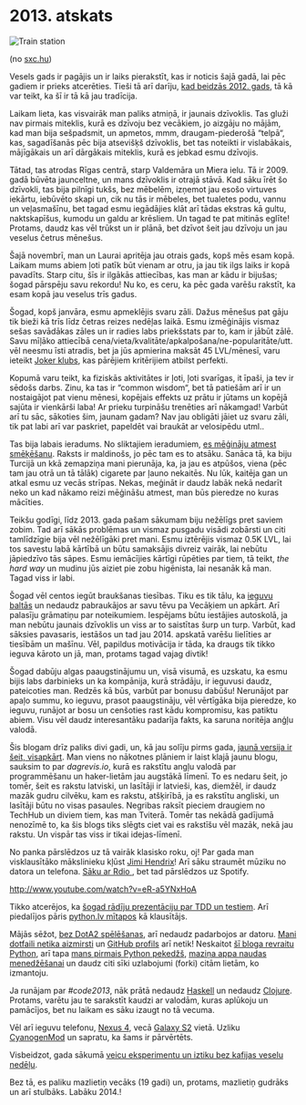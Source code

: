 # 2013. atskats

![Train station](http://i.imgur.com/48IlD0K.jpg)

(no [sxc.hu](http://sxc.hu/))

Vesels gads ir pagājis un ir laiks pierakstīt, kas ir noticis šajā gadā, lai pēc
gadiem ir prieks atcerēties. Tieši tā arī darīju,
[kad beidzās 2012. gads](http://dagrevis.lv/blog/113/2012-atskats/), tā kā var
teikt, ka šī ir tā kā jau tradīcija.

Laikam lieta, kas visvairāk man paliks atmiņā, ir jaunais dzīvoklis. Tas gluži
nav pirmais miteklis, kurā es dzīvoju bez vecākiem, jo aizgāju no mājām, kad man
bija sešpadsmit, un apmetos, mmm, draugam-piederošā “telpā“, kas, sagadīšanās
pēc bija atsevišķš dzīvoklis, bet tas noteikti ir vislabākais, mājīgākais un
arī dārgākais miteklis, kurā es jebkad esmu dzīvojis.

Tātad, tas atrodas Rīgas centrā, starp Valdemāra un Miera ielu. Tā ir 2009.
gadā būvēta jaunceltne, un mans dzīvoklis ir otrajā stāvā. Kad sāku īrēt šo
dzīvokli, tas bija pilnīgi tukšs, bez mēbelēm, izņemot jau esošo virtuves
iekārtu, iebūvēto skapi un, cik nu tās ir mēbeles, bet tualetes podu, vannu un
veļasmašīnu, bet tagad esmu iegādājies klāt arī tādas ekstras kā gultu,
naktskapīšus, kumodu un galdu ar krēsliem. Un tagad te pat mitinās eglīte!
Protams, daudz kas vēl trūkst un ir plānā, bet dzīvot šeit jau dzīvoju un jau
veselus četrus mēnešus.

Šajā novembrī, man un Laurai apritēja jau otrais gads, kopš mēs esam kopā.
Laikam mums abiem ļoti patīk būt vienam ar otru, ja jau tik ilgs laiks ir kopā
pavadīts. Starp citu, šīs ir ilgākās attiecības, kas man ar kādu ir bijušas;
šogad pārspēju savu rekordu! Nu ko, es ceru, ka pēc gada varēšu rakstīt, ka esam
kopā jau veselus trīs gadus.

Šogad, kopš janvāra, esmu apmeklējis svaru zāli. Dažus mēnešus pat gāju tik
bieži kā trīs līdz četras reizes nedēļas laikā. Esmu izmēģinājis vismaz sešas
savādākas zāles un ir radies labs priekšstats par to, kam ir jābūt zālē. Savu
mīļāko attiecībā cena/vieta/kvalitāte/apkalpošana/ne-popularitāte/utt. vēl
neesmu īsti atradis, bet ja jūs apmierina maksāt 45 LVL/mēnesī, varu ieteikt
[Joker klubs](http://www.jokerklubs.lv/lv/), kas pārējiem kritērijiem atbilst
perfekti.

Kopumā varu teikt, ka fiziskās aktivitātes ir ļoti, ļoti svarīgas, it īpaši, ja
tev ir sēdošs darbs. Zinu, ka tas ir “common wisdom“, bet tā patiešām arī ir un
nostaigājot pat vienu mēnesi, kopējais effekts uz prātu ir jūtams un kopējā
sajūta ir vienkārši laba! Ar prieku turpināšu trenēties arī nākamgad! Varbūt arī
tu sāc, sākoties šim, jaunam gadam? Nav jau obligāti jāiet uz svaru zāli, tik
pat labi arī var paskriet, papeldēt vai braukāt ar velosipēdu utml..

Tas bija labais ieradums. No sliktajiem ieradumiem, [es mēģināju atmest
smēķēšanu](http://dagrevis.lv/blog/133/ka-es-atmetu-smekesanu/). Raksts ir
maldinošs, jo pēc tam es to atsāku. Sanāca tā, ka biju Turcijā un kkā zemapziņa
mani pierunāja, ka, ja jau es atpūšos, viena (pēc tam jau otrā un tā tālāk)
cigarete par ļauno nekaitēs. Nu lūk, kaitēja gan un atkal esmu uz vecās strīpas.
Nekas, meģināt ir daudz labāk nekā nedarīt neko un kad nākamo reizi mēģināšu
atmest, man būs pieredze no kuras mācīties.

Teikšu godīgi, līdz 2013. gada pašam sākumam biju nežēlīgs pret saviem zobim.
Tad arī sākās problēmas un vismaz pusgadu visādi zobārsti un citi tamlīdzīgie
bija vēl nežēlīgāki pret mani. Esmu iztērējis vismaz 0.5K LVL, lai tos savestu
labā kārtībā un būtu samaksājis divreiz vairāk, lai nebūtu jāpiedzīvo tās sāpes.
Esmu iemācījies kārtīgi rūpēties par tiem, tā teikt, *the hard way* un mudinu
jūs aiziet pie zobu higēnista, lai nesanāk kā man. Tagad viss ir labi.

Šogad vēl centos iegūt braukšanas tiesības. Tiku es tik tālu, ka
[ieguvu baltās](http://dagrevis.lv/blog/136/ka-ieguvu-baltas-tiesibas/) un
nedaudz pabraukājos ar savu tēvu pa Vecāķiem un apkārt. Arī palasīju grāmatiņu
par noteikumiem. Iespējams būtu iestājies autoskolā, ja man nebūtu jaunais
dzīvoklis un viss ar to saistītas šurp un turp. Varbūt, kad sāksies pavasaris,
iestāšos un tad jau 2014. apskatā varēšu lielīties ar tiesībām un mašīnu. Vēl,
papildus motivācija ir tāda, ka draugs tik tikko ieguva kāroto un jā, man,
protams tagad vajag divtik!

Šogad dabūju algas paaugstinājumu un, visā visumā, es uzskatu, ka esmu bijis
labs darbinieks un ka kompānija, kurā strādāju, ir ieguvusi daudz, pateicoties
man. Redzēs kā būs, varbūt par bonusu dabūšu! Nerunājot par apaļo summu, ko
ieguvu, prasot paaugstināju, vēl vērtīgāka bija pieredze, ko ieguvu, runājot ar
bosu un cenšoties rast kādu kompromisu, kas patiktu abiem. Visu vēl daudz
interesantāku padarīja fakts, ka saruna noritēja anģļu valodā.

Šis blogam drīz paliks divi gadi, un, kā jau solīju pirms gada, [jaunā versija
ir šeit, visapkārt](http://dagrevis.lv/blog/121/dagrevislv-v4/). Man viens no
nākotnes plāniem ir laist klajā jaunu blogu, sauksim to par *dagrevis.io*, kurā
es rakstītu angļu valodā par programmēšanu un haker-lietām jau augstākā līmenī.
To es nedaru šeit, jo tomēr, šeit es rakstu latviski, un lasītāji ir latvieši,
kas, diemžēl, ir daudz mazāk gudru cilvēku, kam es rakstu, atšķirībā, ja es
rakstītu angliski, un lasītāji būtu no visas pasaules. Negribas raksīt pieciem
draugiem no TechHub un diviem tiem, kas man Tviterā. Tomēr tas nekādā gadījumā
nenozīmē to, ka šis blogs tiks slēgts ciet vai es rakstīšu vēl mazāk, nekā jau
rakstu. Un vispār tas viss ir tikai idejas-līmenī.

No panka pārslēdzos uz tā vairāk klasisko roku, oj! Par gada man visklausītāko
mākslinieku kļūst [Jimi Hendrix](http://www.last.fm/music/Jimi+Hendrix)! Arī
sāku straumēt mūziku no datora un telefona.
[Sāku ar Rdio
](http://dagrevis.lv/blog/134/rdio-bez-reklamu-muzikas-straumesanas-serviss/),
bet tad pārslēdzos uz Spotify.

http://www.youtube.com/watch?v=eR-a5YNxHoA

Tikko atcerējos, ka
[šogad rādīju prezentāciju par TDD un
testiem](http://dagrevis.lv/blog/129/mana-prezentacija-php-mitapa/).
Arī piedalījos pāris [python.lv mītapos](http://python.lv/) kā klausītājs.

Mājās sēžot, [bez DotA2 spēlēšanas](http://en.wikipedia.org/wiki/Dota_2), arī
nedaudz padarbojos ar datoru.
[Mani dotfaili netika aizmirsti](https://github.com/daGrevis/Dotfiles) un
[GitHub profils](https://github.com/daGrevis) arī netik! Neskaitot
[šī bloga revraitu Python](https://github.com/daGrevis/daGrevis.lv), arī tapa
[mans pirmais Python pekedžš](https://github.com/daGrevis/mdx_linkify),
[maziņa appa naudas menedžēšanai](https://github.com/daGrevis/cashout) un daudz
citi sīki uzlabojumi (forki) citām lietām, ko izmantoju.

Ja runājam par *#code2013*, nāk prātā nedaudz [Haskell][1] un nedaudz
[Clojure](http://en.wikipedia.org/wiki/Clojure). Protams, varētu jau te
sarakstīt kaudzi ar valodām, kuras aplūkoju un pamācījos, bet nu laikam es sāku
izaugt no tā vecuma.

Vēl arī ieguvu telefonu, [Nexus 4](http://en.wikipedia.org/wiki/Nexus_4),
vecā [Galaxy S2](http://en.wikipedia.org/wiki/Samsung_Galaxy_S_II) vietā. Uzliku
[CyanogenMod](http://www.cyanogenmod.org/) un sapratu, ka šams ir pārvērtēts.

Visbeidzot, gada sākumā [veicu eksperimentu un iztiku bez kafijas veselu
nedēļu](http://dagrevis.lv/blog/117/nedelu-brivs-no-kafijas/).

Bez tā, es paliku mazlietiņ vecāks (19 gadi) un, protams, mazlietiņ gudrāks un
arī stulbāks. Labāku 2014.!

[1]: http://en.wikipedia.org/wiki/Haskell_(programming_language)